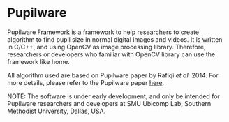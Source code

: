 # Pupilware

Pupilware Framework is a framework to help researchers to create algorithm to find pupil size in normal digital images and videos. It is written in C/C++, and using OpenCV as image processing library. Therefore, researchers or developers who familiar with OpenCV library can use the framework like home.
 
All algorithm used are based on Pupilware paper by Rafiqi *et al.* 2014. For more details, please refer to the Pupilware paper [here](http://ieeexplore.ieee.org/xpl/login.jsp?tp=&arnumber=7367008&url=http%3A%2F%2Fieeexplore.ieee.org%2Fxpls%2Fabs_all.jsp%3Farnumber%3D7367008).


NOTE: The software is under early development, and only be intended for Pupilware researchers and developers at SMU Ubicomp Lab, Southern Methodist University, Dallas, USA.
